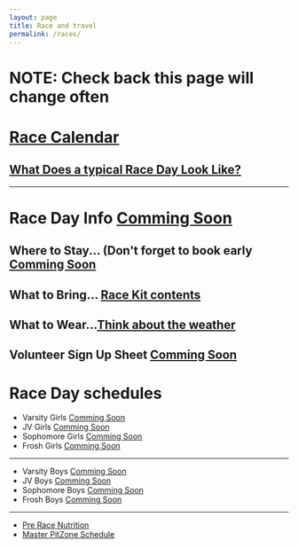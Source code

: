 ```yaml
---
layout: page
title: Race and travel
permalink: /races/
---
```


# NOTE: Check back this page will change often

# [Race Calendar]({{site.baseurl}}/calendar)

## [What Does a typical Race Day Look Like?]({{site.baseurl}}/raceday)

*******

# Race Day Info [Comming Soon](http://google.com)

## Where to Stay... (Don't forget to book early [Comming Soon](http://google.com)  

## What to Bring... [Race Kit contents]({{site.baseurl}}/images/race_kit.pdf)  

## What to Wear...[Think about the weather]({{site.baseurl}}/images/what_to_wear_v2.pdf)  

## Volunteer Sign Up Sheet [Comming Soon](http://google.com)  

# Race Day schedules

 * Varsity Girls [Comming Soon](http://google.com)
 * JV Girls [Comming Soon](http://google.com)
 * Sophomore Girls [Comming Soon](http://google.com)
 * Frosh Girls [Comming Soon](http://google.com)

******

* Varsity Boys [Comming Soon](http://google.com)
* JV Boys [Comming Soon](http://google.com)
* Sophomore Boys [Comming Soon](http://google.com)
* Frosh Boys [Comming Soon](http://google.com)

******

* [Pre Race Nutrition]({{site.baseurl}}/nutrition)
* [Master PitZone Schedule]({{site.baseurl}}/images/master_schedule.jpg)

